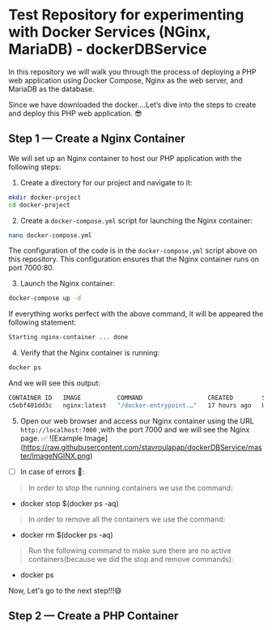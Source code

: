 # Test Repository for experimenting with Docker Services (NGinx, MariaDB) - dockerDBService

In this repository we will walk you through the process of deploying a PHP web application using Docker Compose, Nginx as the web server, and MariaDB as the database.

Since we have downloaded the docker....Let’s dive into the steps to create and deploy this PHP web application. 😎

## Step 1 — Create a Nginx Container

We will set up an Nginx container to host our PHP application with the following steps:

1. Create a directory for our project and navigate to it:
```bash
mkdir docker-project
cd docker-project
```

2. Create a `docker-compose.yml` script for launching the Nginx container:
```bash
nano docker-compose.yml
```
The configuration of the code is in the `docker-compose.yml` script above on this repository.
This configuration ensures that the Nginx container runs on port 7000:80.

3. Launch the Nginx container:
```bash
docker-compose up -d
```
If everything works perfect with the above command, it will be appeared the following statement:
```bash
Starting nginx-container ... done
```

4. Verify that the Nginx container is running:
```bash
docker ps
```
And we will see this output:
```bash
CONTAINER ID   IMAGE          COMMAND                  CREATED        STATUS         PORTS                                   NAMES
c5ebf401dd3c   nginx:latest   "/docker-entrypoint.…"   17 hours ago   Up 5 minutes   0.0.0.0:7000->80/tcp, :::7000->80/tcp   nginx-container
```

5. Open our web browser and access our Nginx container using the URL `http://localhost:7000` ,with the port 7000 and we will see the Nginx page. ✅
![Example Image] (https://raw.githubusercontent.com/stavroulapap/dockerDBService/master/ImageNGINX.png)

- [ ] In case of errors :bug::
>In order to stop the running containers we use the command:
- docker stop $(docker ps -aq)
>In order to remove all the containers we use the command:
- docker rm $(docker ps -aq)
>Run the following command to make sure there are no active containers(because we did the stop and remove commands):
- docker ps

Now, Let's go to the next step!!!😄

## Step 2 — Create a PHP Container









